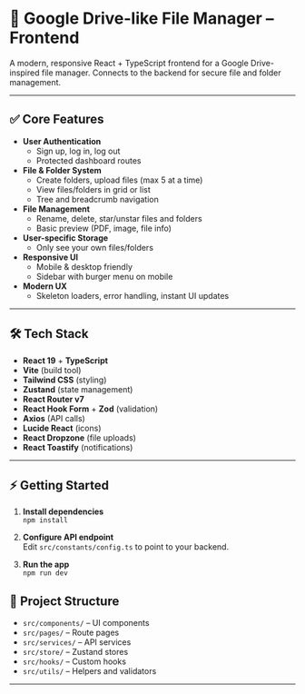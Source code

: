# 🚀 Google Drive-like File Manager – Frontend

A modern, responsive React + TypeScript frontend for a Google Drive-inspired file manager. Connects to the backend for secure file and folder management.

---

## ✅ Core Features

- **User Authentication**
  - Sign up, log in, log out
  - Protected dashboard routes
- **File & Folder System**
  - Create folders, upload files (max 5 at a time)
  - View files/folders in grid or list
  - Tree and breadcrumb navigation
- **File Management**
  - Rename, delete, star/unstar files and folders
  - Basic preview (PDF, image, file info)
- **User-specific Storage**
  - Only see your own files/folders
- **Responsive UI**
  - Mobile & desktop friendly
  - Sidebar with burger menu on mobile
- **Modern UX**
  - Skeleton loaders, error handling, instant UI updates

---

## 🛠️ Tech Stack

- **React 19** + **TypeScript**
- **Vite** (build tool)
- **Tailwind CSS** (styling)
- **Zustand** (state management)
- **React Router v7**
- **React Hook Form** + **Zod** (validation)
- **Axios** (API calls)
- **Lucide React** (icons)
- **React Dropzone** (file uploads)
- **React Toastify** (notifications)

---

## ⚡ Getting Started

1. **Install dependencies**  
   `npm install`

2. **Configure API endpoint**  
   Edit `src/constants/config.ts` to point to your backend.

3. **Run the app**  
   `npm run dev`



## 📁 Project Structure

- `src/components/` – UI components
- `src/pages/` – Route pages
- `src/services/` – API services
- `src/store/` – Zustand stores
- `src/hooks/` – Custom hooks
- `src/utils/` – Helpers and validators

---


